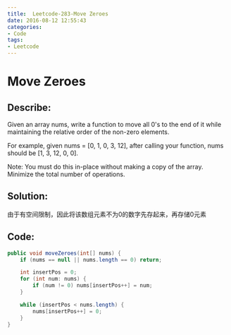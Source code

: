 ```yaml
---
title: 	Leetcode-283-Move Zeroes 
date: 2016-08-12 12:55:43
categories: 
- Code
tags:
- Leetcode
---
```



# Move Zeroes 

## Describe:
Given an array nums, write a function to move all 0's to the end of it while maintaining the relative order of the non-zero elements.

For example, given nums = [0, 1, 0, 3, 12], after calling your function, nums should be [1, 3, 12, 0, 0].

Note:
You must do this in-place without making a copy of the array.
Minimize the total number of operations.

## Solution:
由于有空间限制，因此将该数组元素不为0的数字先存起来，再存储0元素

## Code:
```java
public void moveZeroes(int[] nums) {
    if (nums == null || nums.length == 0) return;        

    int insertPos = 0;
    for (int num: nums) {
        if (num != 0) nums[insertPos++] = num;
    }        

    while (insertPos < nums.length) {
        nums[insertPos++] = 0;
    }
}


```
